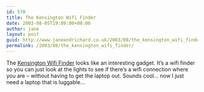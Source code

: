 ```yaml
---
id: 570
title: The Kensington Wifi Finder
date: 2003-08-05T19:09:00+00:00
author: jane
layout: post
guid: http://www.janeandrichard.co.uk/2003/08/the_kensington_wifi_finder
permalink: /2003/08/the_kensington_wifi_finder/
---
```

The [Kensington Wifi Finder](http://www.kensington.com/html/3720.html) looks like an interesting gadget. It&#8217;s a wifi finder so you can just look at the lights to see if there&#8217;s a wifi connection where you are &#8211; without having to get the laptop out. Sounds cool&#8230; now I just need a laptop that is luggable&#8230;